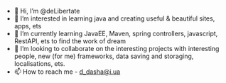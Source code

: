- 👋 Hi, I’m @deLibertate
- 👀 I’m interested in learning java and creating useful & beautiful sites, apps, ets
- 🌱 I’m currently learning JavaEE, Maven, spring controllers, javascript, RestAPI, ets to find the work of dream
- 💞️ I’m looking to collaborate on the interesting projects with interesting people, new (for me) frameworks, data saving and storaging, localisations, ets.
- 📫 How to reach me - d_dasha@i.ua

<!---
deLibertate/deLibertate is a ✨ special ✨ repository because its `README.md` (this file) appears on your GitHub profile.
You can click the Preview link to take a look at your changes.
--->
